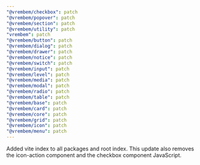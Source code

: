 ```yaml
---
"@vrembem/checkbox": patch
"@vrembem/popover": patch
"@vrembem/section": patch
"@vrembem/utility": patch
"vrembem": patch
"@vrembem/button": patch
"@vrembem/dialog": patch
"@vrembem/drawer": patch
"@vrembem/notice": patch
"@vrembem/switch": patch
"@vrembem/input": patch
"@vrembem/level": patch
"@vrembem/media": patch
"@vrembem/modal": patch
"@vrembem/radio": patch
"@vrembem/table": patch
"@vrembem/base": patch
"@vrembem/card": patch
"@vrembem/core": patch
"@vrembem/grid": patch
"@vrembem/icon": patch
"@vrembem/menu": patch
---
```


Added vite index to all packages and root index. This update also removes the icon-action component and the checkbox component JavaScript.
